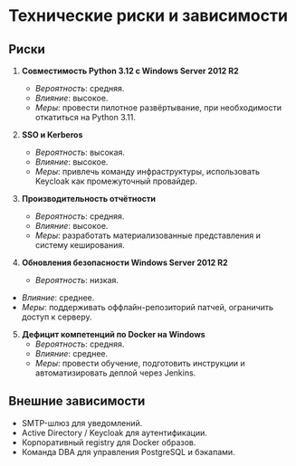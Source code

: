 # Технические риски и зависимости

## Риски
1. **Совместимость Python 3.12 с Windows Server 2012 R2**
   - *Вероятность*: средняя.
   - *Влияние*: высокое.
   - *Меры*: провести пилотное развёртывание, при необходимости откатиться на Python 3.11.

2. **SSO и Kerberos**
   - *Вероятность*: высокая.
   - *Влияние*: высокое.
   - *Меры*: привлечь команду инфраструктуры, использовать Keycloak как промежуточный провайдер.

3. **Производительность отчётности**
   - *Вероятность*: средняя.
   - *Влияние*: высокое.
   - *Меры*: разработать материализованные представления и систему кеширования.

4. **Обновления безопасности Windows Server 2012 R2**
   - *Вероятность*: низкая.
  - *Влияние*: среднее.
   - *Меры*: поддерживать оффлайн-репозиторий патчей, ограничить доступ к серверу.

5. **Дефицит компетенций по Docker на Windows**
   - *Вероятность*: средняя.
   - *Влияние*: среднее.
   - *Меры*: провести обучение, подготовить инструкции и автоматизировать деплой через Jenkins.

## Внешние зависимости
- SMTP-шлюз для уведомлений.
- Active Directory / Keycloak для аутентификации.
- Корпоративный registry для Docker образов.
- Команда DBA для управления PostgreSQL и бэкапами.
